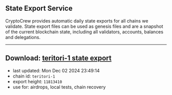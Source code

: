 ## State Export Service
CryptoCrew provides automatic daily state exports for all chains we validate. State export files can be used as genesis files and are a snapshot of the current blockchain state, including all validators, accounts, balances and delegations.

---
**Download: [teritori-1 state export](https://dl-eu2.ccvalidators.com/SERVICE/teritori/teritori-1_export_11813410.json)**
---

- last updated: Mon Dec 02 2024 23:49:14
- chain id: `teritori-1`
- export height: `11813410`
- use for: airdrops, local tests, chain recovery
